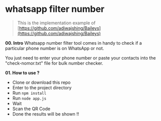 # whatsapp filter number

> This is the implementation example of [https://github.com/adiwajshing/Baileys](https://github.com/adiwajshing/Baileys)


**00. Intro**
Whatsapp number filter tool comes in handy to check if a particular phone number is on WhatsApp or not.

You just need to enter your phone number or paste your contacts into the "check-nomor.txt" file for bulk number checker.

**01. How to use ?**

- Clone or download this repo
- Enter to the project directory
- Run `npm install`
- Run `node app.js`
- Wait
- Scan the QR Code 
- Done the results will be shown !!

